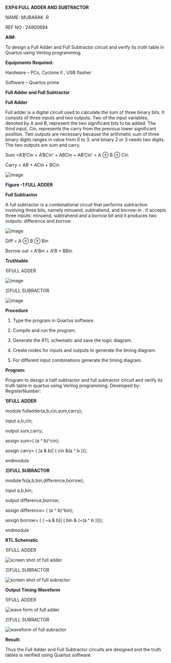 **EXP4:FULL ADDER AND SUBTRACTOR**

NAME: MUBARAK .R

REF NO : 24900694

**AIM:**

To design a Full Adder and Full Subtractor circuit and verify its truth table in Quartus using Verilog programming.

**Equipments Required:**

Hardware – PCs, Cyclone II , USB flasher

Software – Quartus prime

**Full Adder and Full Subtractor**

**Full Adder**

Full adder is a digital circuit used to calculate the sum of three binary bits. It consists of three inputs and two outputs. Two of the input variables, denoted by A and B, represent the two significant bits to be added. The third input, Cin, represents the carry from the previous lower significant position. Two outputs are necessary because the arithmetic sum of three binary digits ranges in value from 0 to 3, and binary 2 or 3 needs two digits. The two outputs are sum and carry.

Sum =A’B’Cin + A’BCin’ + ABCin + AB’Cin’ = A ⊕ B ⊕ Cin 

Carry = AB + ACin + BCin

![image](https://github.com/naavaneetha/FULL_ADDER_SUBTRACTOR/assets/154305477/0f30ba51-5ffb-4198-845f-18e054f675e7)

**Figure -1 FULL ADDER**

**Full Subtractor**

A full subtractor is a combinational circuit that performs subtraction involving three bits, namely minuend, subtrahend, and borrow-in . It accepts three inputs: minuend, subtrahend and a borrow bit and it produces two outputs: difference and borrow.

![image](https://github.com/naavaneetha/FULL_ADDER_SUBTRACTOR/assets/154305477/02b24f51-ab51-4304-9ad6-7b81ffc1ead5)

Diff = A ⊕ B ⊕ Bin 

Borrow out = A'Bin + A'B + BBin

**Truthtable**

1)FULL ADDER

![image](https://github.com/user-attachments/assets/92ac7f22-1659-4593-8be4-5121049a3360)


2)FULL SUBRACTOR

![image](https://github.com/user-attachments/assets/d332f58f-96d6-4f53-aa55-b78c14b4e7be)


**Procedure**

1. Type the program in Quartus software.

2. Compile and run the program.

3. Generate the RTL schematic and save the logic diagram.

4. Create nodes for inputs and outputs to generate the timing diagram.

5. For different input combinations generate the timing diagram.

**Program:**

 Program to design a half subtractor and full subtractor circuit and verify its truth table in quartus using Verilog programming. Developed by: RegisterNumber:


**1)FULL ADDER**


module fulladder(a,b,cin,sum,carry);

input a,b,cin;

output sum,carry;

assign sum=( (a ^ b)^cin);

assign carry= ( (a & b)| ( cin &(a ^ b )));

endmodule


**2)FULL SUBRACTOR**


module fs(a,b,bin,difference,borrow);

input a,b,bin;

output difference,borrow;

assign difference= ( (a ^ b)^bin);

assign borrow= ( ( ~a & b)| ( bin & (~(a ^ b ))));

endmodule


**RTL Schematic**

1)FULL ADDER

![screen shot of full adder](https://github.com/user-attachments/assets/f1c970dd-b2cf-49f4-891b-8932f53ccf31)


2)FULL SUBRACTOR

![screen shot of full subractor](https://github.com/user-attachments/assets/5dc0c99f-8c0a-43fc-8b5b-75693b413da6)


**Output Timing Waveform**

1)FULL ADDER

![wave form of full adder](https://github.com/user-attachments/assets/ffe82816-e05f-4fa0-8c20-547af099ef6d)


2)FULL SUBRACTOR

![waveform of full subractor](https://github.com/user-attachments/assets/41ada423-3864-4da5-b4e2-f4cad302d584)


**Result:**

Thus the Full Adder and Full Subtractor circuits are designed and the truth tables is verified using Quartus software.
